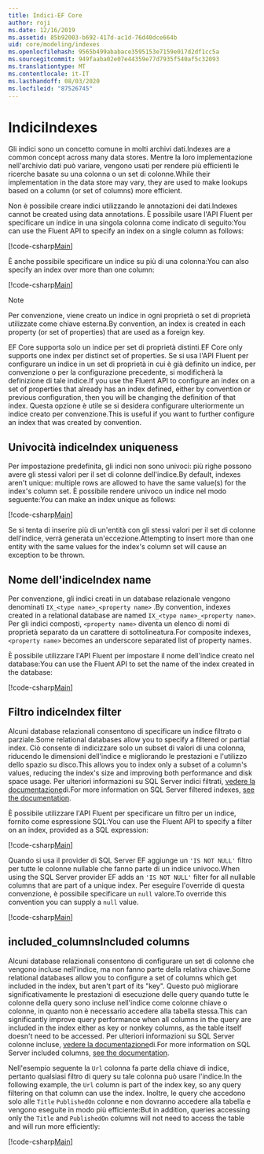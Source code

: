 ```yaml
---
title: Indici-EF Core
author: roji
ms.date: 12/16/2019
ms.assetid: 85b92003-b692-417d-ac1d-76d40dce664b
uid: core/modeling/indexes
ms.openlocfilehash: 9565b499ababace3595153e7159e017d2df1cc5a
ms.sourcegitcommit: 949faaba02e07e44359e77d7935f540af5c32093
ms.translationtype: MT
ms.contentlocale: it-IT
ms.lasthandoff: 08/03/2020
ms.locfileid: "87526745"
---
```

# <a name="indexes"></a><span data-ttu-id="fbf11-102">Indici</span><span class="sxs-lookup"><span data-stu-id="fbf11-102">Indexes</span></span>

<span data-ttu-id="fbf11-103">Gli indici sono un concetto comune in molti archivi dati.</span><span class="sxs-lookup"><span data-stu-id="fbf11-103">Indexes are a common concept across many data stores.</span></span> <span data-ttu-id="fbf11-104">Mentre la loro implementazione nell'archivio dati può variare, vengono usati per rendere più efficienti le ricerche basate su una colonna o un set di colonne.</span><span class="sxs-lookup"><span data-stu-id="fbf11-104">While their implementation in the data store may vary, they are used to make lookups based on a column (or set of columns) more efficient.</span></span>

<span data-ttu-id="fbf11-105">Non è possibile creare indici utilizzando le annotazioni dei dati.</span><span class="sxs-lookup"><span data-stu-id="fbf11-105">Indexes cannot be created using data annotations.</span></span> <span data-ttu-id="fbf11-106">È possibile usare l'API Fluent per specificare un indice in una singola colonna come indicato di seguito:</span><span class="sxs-lookup"><span data-stu-id="fbf11-106">You can use the Fluent API to specify an index on a single column as follows:</span></span>

[!code-csharp[Main](../../../samples/core/Modeling/FluentAPI/Index.cs?name=Index&highlight=4)]

<span data-ttu-id="fbf11-107">È anche possibile specificare un indice su più di una colonna:</span><span class="sxs-lookup"><span data-stu-id="fbf11-107">You can also specify an index over more than one column:</span></span>

[!code-csharp[Main](../../../samples/core/Modeling/FluentAPI/IndexComposite.cs?name=Composite&highlight=4)]

> [!NOTE]
> <span data-ttu-id="fbf11-108">Per convenzione, viene creato un indice in ogni proprietà o set di proprietà utilizzate come chiave esterna.</span><span class="sxs-lookup"><span data-stu-id="fbf11-108">By convention, an index is created in each property (or set of properties) that are used as a foreign key.</span></span>
>
> <span data-ttu-id="fbf11-109">EF Core supporta solo un indice per set di proprietà distinti.</span><span class="sxs-lookup"><span data-stu-id="fbf11-109">EF Core only supports one index per distinct set of properties.</span></span> <span data-ttu-id="fbf11-110">Se si usa l'API Fluent per configurare un indice in un set di proprietà in cui è già definito un indice, per convenzione o per la configurazione precedente, si modificherà la definizione di tale indice.</span><span class="sxs-lookup"><span data-stu-id="fbf11-110">If you use the Fluent API to configure an index on a set of properties that already has an index defined, either by convention or previous configuration, then you will be changing the definition of that index.</span></span> <span data-ttu-id="fbf11-111">Questa opzione è utile se si desidera configurare ulteriormente un indice creato per convenzione.</span><span class="sxs-lookup"><span data-stu-id="fbf11-111">This is useful if you want to further configure an index that was created by convention.</span></span>

## <a name="index-uniqueness"></a><span data-ttu-id="fbf11-112">Univocità indice</span><span class="sxs-lookup"><span data-stu-id="fbf11-112">Index uniqueness</span></span>

<span data-ttu-id="fbf11-113">Per impostazione predefinita, gli indici non sono univoci: più righe possono avere gli stessi valori per il set di colonne dell'indice.</span><span class="sxs-lookup"><span data-stu-id="fbf11-113">By default, indexes aren't unique: multiple rows are allowed to have the same value(s) for the index's column set.</span></span> <span data-ttu-id="fbf11-114">È possibile rendere univoco un indice nel modo seguente:</span><span class="sxs-lookup"><span data-stu-id="fbf11-114">You can make an index unique as follows:</span></span>

[!code-csharp[Main](../../../samples/core/Modeling/FluentAPI/IndexUnique.cs?name=IndexUnique&highlight=5)]

<span data-ttu-id="fbf11-115">Se si tenta di inserire più di un'entità con gli stessi valori per il set di colonne dell'indice, verrà generata un'eccezione.</span><span class="sxs-lookup"><span data-stu-id="fbf11-115">Attempting to insert more than one entity with the same values for the index's column set will cause an exception to be thrown.</span></span>

## <a name="index-name"></a><span data-ttu-id="fbf11-116">Nome dell'indice</span><span class="sxs-lookup"><span data-stu-id="fbf11-116">Index name</span></span>

<span data-ttu-id="fbf11-117">Per convenzione, gli indici creati in un database relazionale vengono denominati `IX_<type name>_<property name>` .</span><span class="sxs-lookup"><span data-stu-id="fbf11-117">By convention, indexes created in a relational database are named `IX_<type name>_<property name>`.</span></span> <span data-ttu-id="fbf11-118">Per gli indici composti, `<property name>` diventa un elenco di nomi di proprietà separato da un carattere di sottolineatura.</span><span class="sxs-lookup"><span data-stu-id="fbf11-118">For composite indexes, `<property name>` becomes an underscore separated list of property names.</span></span>

<span data-ttu-id="fbf11-119">È possibile utilizzare l'API Fluent per impostare il nome dell'indice creato nel database:</span><span class="sxs-lookup"><span data-stu-id="fbf11-119">You can use the Fluent API to set the name of the index created in the database:</span></span>

[!code-csharp[Main](../../../samples/core/Modeling/FluentAPI/IndexName.cs?name=IndexName&highlight=5)]

## <a name="index-filter"></a><span data-ttu-id="fbf11-120">Filtro indice</span><span class="sxs-lookup"><span data-stu-id="fbf11-120">Index filter</span></span>

<span data-ttu-id="fbf11-121">Alcuni database relazionali consentono di specificare un indice filtrato o parziale.</span><span class="sxs-lookup"><span data-stu-id="fbf11-121">Some relational databases allow you to specify a filtered or partial index.</span></span> <span data-ttu-id="fbf11-122">Ciò consente di indicizzare solo un subset di valori di una colonna, riducendo le dimensioni dell'indice e migliorando le prestazioni e l'utilizzo dello spazio su disco.</span><span class="sxs-lookup"><span data-stu-id="fbf11-122">This allows you to index only a subset of a column's values, reducing the index's size and improving both performance and disk space usage.</span></span> <span data-ttu-id="fbf11-123">Per ulteriori informazioni su SQL Server indici filtrati, [vedere la documentazione](/sql/relational-databases/indexes/create-filtered-indexes)di.</span><span class="sxs-lookup"><span data-stu-id="fbf11-123">For more information on SQL Server filtered indexes, [see the documentation](/sql/relational-databases/indexes/create-filtered-indexes).</span></span>

<span data-ttu-id="fbf11-124">È possibile utilizzare l'API Fluent per specificare un filtro per un indice, fornito come espressione SQL:</span><span class="sxs-lookup"><span data-stu-id="fbf11-124">You can use the Fluent API to specify a filter on an index, provided as a SQL expression:</span></span>

[!code-csharp[Main](../../../samples/core/Modeling/FluentAPI/IndexFilter.cs?name=IndexFilter&highlight=5)]

<span data-ttu-id="fbf11-125">Quando si usa il provider di SQL Server EF aggiunge un `'IS NOT NULL'` filtro per tutte le colonne nullable che fanno parte di un indice univoco.</span><span class="sxs-lookup"><span data-stu-id="fbf11-125">When using the SQL Server provider EF adds an `'IS NOT NULL'` filter for all nullable columns that are part of a unique index.</span></span> <span data-ttu-id="fbf11-126">Per eseguire l'override di questa convenzione, è possibile specificare un `null` valore.</span><span class="sxs-lookup"><span data-stu-id="fbf11-126">To override this convention you can supply a `null` value.</span></span>

[!code-csharp[Main](../../../samples/core/Modeling/FluentAPI/IndexNoFilter.cs?name=IndexNoFilter&highlight=6)]

## <a name="included-columns"></a><span data-ttu-id="fbf11-127">included_columns</span><span class="sxs-lookup"><span data-stu-id="fbf11-127">Included columns</span></span>

<span data-ttu-id="fbf11-128">Alcuni database relazionali consentono di configurare un set di colonne che vengono incluse nell'indice, ma non fanno parte della relativa chiave.</span><span class="sxs-lookup"><span data-stu-id="fbf11-128">Some relational databases allow you to configure a set of columns which get included in the index, but aren't part of its "key".</span></span> <span data-ttu-id="fbf11-129">Questo può migliorare significativamente le prestazioni di esecuzione delle query quando tutte le colonne della query sono incluse nell'indice come colonne chiave o colonne, in quanto non è necessario accedere alla tabella stessa.</span><span class="sxs-lookup"><span data-stu-id="fbf11-129">This can significantly improve query performance when all columns in the query are included in the index either as key or nonkey columns, as the table itself doesn't need to be accessed.</span></span> <span data-ttu-id="fbf11-130">Per ulteriori informazioni su SQL Server colonne incluse, [vedere la documentazione](/sql/relational-databases/indexes/create-indexes-with-included-columns)di.</span><span class="sxs-lookup"><span data-stu-id="fbf11-130">For more information on SQL Server included columns, [see the documentation](/sql/relational-databases/indexes/create-indexes-with-included-columns).</span></span>

<span data-ttu-id="fbf11-131">Nell'esempio seguente la `Url` colonna fa parte della chiave di indice, pertanto qualsiasi filtro di query su tale colonna può usare l'indice.</span><span class="sxs-lookup"><span data-stu-id="fbf11-131">In the following example, the `Url` column is part of the index key, so any query filtering on that column can use the index.</span></span> <span data-ttu-id="fbf11-132">Inoltre, le query che accedono solo alle `Title` `PublishedOn` colonne e non dovranno accedere alla tabella e vengono eseguite in modo più efficiente:</span><span class="sxs-lookup"><span data-stu-id="fbf11-132">But in addition, queries accessing only the `Title` and `PublishedOn` columns will not need to access the table and will run more efficiently:</span></span>

[!code-csharp[Main](../../../samples/core/Modeling/FluentAPI/IndexInclude.cs?name=IndexInclude&highlight=5-9)]
